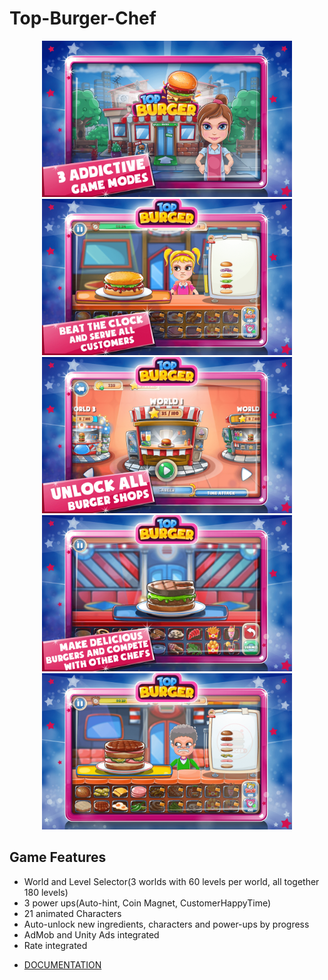 # Top-Burger-Chef

<p align="center">
  <img width="400" src="1.png">
  <img width="400" src="2.png">
  <img width="400" src="3.png">
  <img width="400" src="4.png">
  <img width="400" src="5.png">
</p>

## Game Features
  * World and Level Selector(3 worlds with 60 levels per world, all together 180 levels)
  * 3 power ups(Auto-hint, Coin Magnet, CustomerHappyTime)
  * 21 animated Characters
  * Auto-unlock new ingredients, characters and power-ups by progress
  * AdMob and Unity Ads integrated
  * Rate integrated


- [DOCUMENTATION](https://github.com/spatel210/Top-Burger-Chef/TopBurger.pdf)

